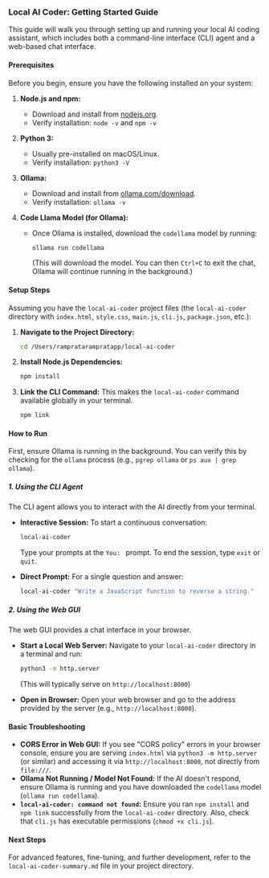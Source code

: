 ### Local AI Coder: Getting Started Guide

This guide will walk you through setting up and running your local AI coding assistant, which includes both a command-line interface (CLI) agent and a web-based chat interface.

#### Prerequisites

Before you begin, ensure you have the following installed on your system:

1.  **Node.js and npm:**
    *   Download and install from [nodejs.org](https://nodejs.org/).
    *   Verify installation: `node -v` and `npm -v`

2.  **Python 3:**
    *   Usually pre-installed on macOS/Linux.
    *   Verify installation: `python3 -V`

3.  **Ollama:**
    *   Download and install from [ollama.com/download](https://ollama.com/download).
    *   Verify installation: `ollama -v`

4.  **Code Llama Model (for Ollama):**
    *   Once Ollama is installed, download the `codellama` model by running:
        ```bash
        ollama run codellama
        ```
        (This will download the model. You can then `Ctrl+C` to exit the chat, Ollama will continue running in the background.)

#### Setup Steps

Assuming you have the `local-ai-coder` project files (the `local-ai-coder` directory with `index.html`, `style.css`, `main.js`, `cli.js`, `package.json`, etc.):

1.  **Navigate to the Project Directory:**
    ```bash
    cd /Users/rampratarampratapp/local-ai-coder
    ```

2.  **Install Node.js Dependencies:**
    ```bash
    npm install
    ```

3.  **Link the CLI Command:**
    This makes the `local-ai-coder` command available globally in your terminal.
    ```bash
    npm link
    ```

#### How to Run

First, ensure Ollama is running in the background. You can verify this by checking for the `ollama` process (e.g., `pgrep ollama` or `ps aux | grep ollama`).

##### 1. Using the CLI Agent

The CLI agent allows you to interact with the AI directly from your terminal.

*   **Interactive Session:**
    To start a continuous conversation:
    ```bash
    local-ai-coder
    ```
    Type your prompts at the `You: ` prompt. To end the session, type `exit` or `quit`.

*   **Direct Prompt:**
    For a single question and answer:
    ```bash
    local-ai-coder "Write a JavaScript function to reverse a string."
    ```

##### 2. Using the Web GUI

The web GUI provides a chat interface in your browser.

*   **Start a Local Web Server:**
    Navigate to your `local-ai-coder` directory in a terminal and run:
    ```bash
    python3 -m http.server
    ```
    (This will typically serve on `http://localhost:8000`)

*   **Open in Browser:**
    Open your web browser and go to the address provided by the server (e.g., `http://localhost:8000`).

#### Basic Troubleshooting

*   **CORS Error in Web GUI:** If you see "CORS policy" errors in your browser console, ensure you are serving `index.html` via `python3 -m http.server` (or similar) and accessing it via `http://localhost:8000`, not directly from `file:///`.
*   **Ollama Not Running / Model Not Found:** If the AI doesn't respond, ensure Ollama is running and you have downloaded the `codellama` model (`ollama run codellama`).
*   **`local-ai-coder: command not found`:** Ensure you ran `npm install` and `npm link` successfully from the `local-ai-coder` directory. Also, check that `cli.js` has executable permissions (`chmod +x cli.js`).

#### Next Steps

For advanced features, fine-tuning, and further development, refer to the `local-ai-coder-summary.md` file in your project directory.
